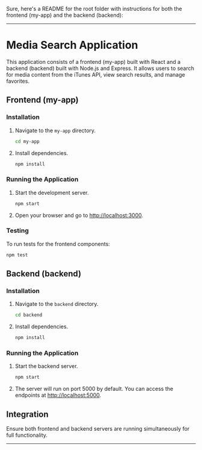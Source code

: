 Sure, here's a README for the root folder with instructions for both the frontend (my-app) and the backend (backend):

---

# Media Search Application

This application consists of a frontend (my-app) built with React and a backend (backend) built with Node.js and Express. It allows users to search for media content from the iTunes API, view search results, and manage favorites.

## Frontend (my-app)

### Installation

1. Navigate to the `my-app` directory.
   ```bash
   cd my-app
   ```
2. Install dependencies.
   ```bash
   npm install
   ```

### Running the Application

1. Start the development server.
   ```bash
   npm start
   ```
2. Open your browser and go to [http://localhost:3000](http://localhost:3000).

### Testing

To run tests for the frontend components:

```bash
npm test
```

## Backend (backend)

### Installation

1. Navigate to the `backend` directory.
   ```bash
   cd backend
   ```
2. Install dependencies.
   ```bash
   npm install
   ```

### Running the Application

1. Start the backend server.
   ```bash
   npm start
   ```
2. The server will run on port 5000 by default. You can access the endpoints at [http://localhost:5000](http://localhost:5000).


## Integration

Ensure both frontend and backend servers are running simultaneously for full functionality.

---
